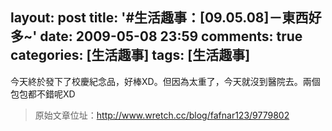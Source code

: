 layout: post
title: '#生活趣事：[09.05.08]－東西好多~'
date: 2009-05-08 23:59
comments: true
categories: [生活趣事]
tags: [生活趣事]
---
今天終於發下了校慶紀念品，好棒XD。但因為太重了，今天就沒到醫院去。兩個包包都不錯呢XD

> 原始文章位址：http://www.wretch.cc/blog/fafnar123/9779802